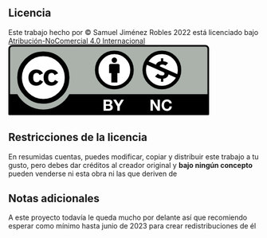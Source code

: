 ## Licencia
Este trabajo hecho por © Samuel Jiménez Robles 2022 está licenciado bajo [Atribución-NoComercial 4.0 Internacional](https://creativecommons.org/licenses/by-nc/4.0/)
![](icon-license.png)

## Restricciones de la licencia
En resumidas cuentas, puedes modificar, copiar y distribuir este trabajo a tu gusto, pero debes dar créditos al creador original y **bajo ningún concepto** pueden venderse ni esta obra ni las que deriven de

## Notas adicionales
A este proyecto todavía le queda mucho por delante así que recomiendo esperar como mínimo hasta junio de 2023 para crear redistribuciones de él